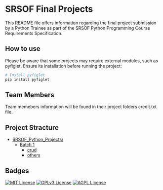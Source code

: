 
# SRSOF Final Projects

This README file offers information regarding the final project submission by a Python Trainee as part of the SRSOF Python Programming Course Requirements Specification.

## How to use

Please be aware that some projects may require external modules, such as pyfiglet. Ensure its installation before running the project:
```bash
# Install pyfiglet
pip install pyfiglet

```
## Team Members
Team memebers information will be found in their project folders credit.txt file.

## Project Stracture


* [SRSOF_Python_Projects/](/)
  * [Batch 1](/)
    * [crud](/)
    * [others](/)


## Badges


[![MIT License](https://img.shields.io/badge/License-MIT-green.svg)](https://choosealicense.com/licenses/mit/)
[![GPLv3 License](https://img.shields.io/badge/License-GPL%20v3-yellow.svg)](https://opensource.org/licenses/)
[![AGPL License](https://img.shields.io/badge/license-AGPL-blue.svg)](http://www.gnu.org/licenses/agpl-3.0)


